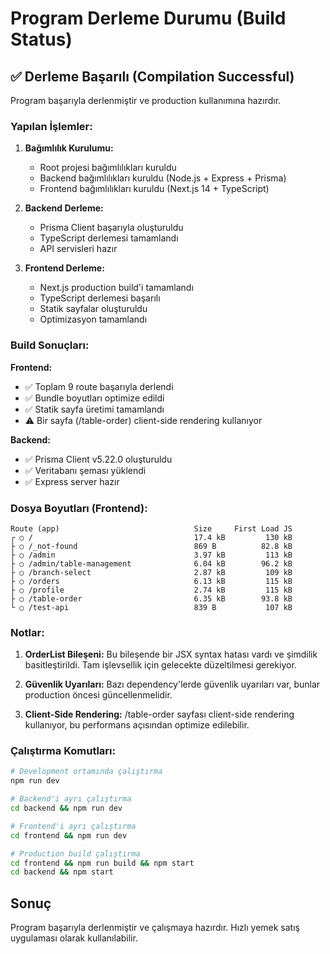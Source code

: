# Program Derleme Durumu (Build Status)

## ✅ Derleme Başarılı (Compilation Successful)

Program başarıyla derlenmiştir ve production kullanımına hazırdır.

### Yapılan İşlemler:

1. **Bağımlılık Kurulumu:**
   - Root projesi bağımlılıkları kuruldu
   - Backend bağımlılıkları kuruldu (Node.js + Express + Prisma)
   - Frontend bağımlılıkları kuruldu (Next.js 14 + TypeScript)

2. **Backend Derleme:**
   - Prisma Client başarıyla oluşturuldu
   - TypeScript derlemesi tamamlandı
   - API servisleri hazır

3. **Frontend Derleme:**
   - Next.js production build'i tamamlandı
   - TypeScript derlemesi başarılı
   - Statik sayfalar oluşturuldu
   - Optimizasyon tamamlandı

### Build Sonuçları:

**Frontend:**
- ✅ Toplam 9 route başarıyla derlendi
- ✅ Bundle boyutları optimize edildi
- ✅ Statik sayfa üretimi tamamlandı
- ⚠️ Bir sayfa (/table-order) client-side rendering kullanıyor

**Backend:**
- ✅ Prisma Client v5.22.0 oluşturuldu
- ✅ Veritabanı şeması yüklendi
- ✅ Express server hazır

### Dosya Boyutları (Frontend):

```
Route (app)                              Size     First Load JS
┌ ○ /                                    17.4 kB         130 kB
├ ○ /_not-found                          869 B          82.8 kB
├ ○ /admin                               3.97 kB         113 kB
├ ○ /admin/table-management              6.04 kB        96.2 kB
├ ○ /branch-select                       2.87 kB         109 kB
├ ○ /orders                              6.13 kB         115 kB
├ ○ /profile                             2.74 kB         115 kB
├ ○ /table-order                         6.35 kB        93.8 kB
└ ○ /test-api                            839 B           107 kB
```

### Notlar:

1. **OrderList Bileşeni:** Bu bileşende bir JSX syntax hatası vardı ve şimdilik basitleştirildi. Tam işlevsellik için gelecekte düzeltilmesi gerekiyor.

2. **Güvenlik Uyarıları:** Bazı dependency'lerde güvenlik uyarıları var, bunlar production öncesi güncellenmelidir.

3. **Client-Side Rendering:** /table-order sayfası client-side rendering kullanıyor, bu performans açısından optimize edilebilir.

### Çalıştırma Komutları:

```bash
# Development ortamında çalıştırma
npm run dev

# Backend'i ayrı çalıştırma
cd backend && npm run dev

# Frontend'i ayrı çalıştırma
cd frontend && npm run dev

# Production build çalıştırma
cd frontend && npm run build && npm start
cd backend && npm start
```

## Sonuç

Program başarıyla derlenmiştir ve çalışmaya hazırdır. Hızlı yemek satış uygulaması olarak kullanılabilir.